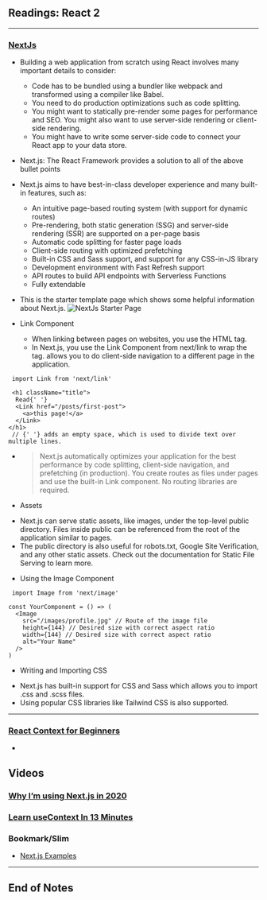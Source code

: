 ## Readings: React 2
***

### [NextJs](https://nextjs.org/learn/basics/getting-started)

- Building a web application from scratch using React involves many important details to consider:
  * Code has to be bundled using a bundler like webpack and transformed using a compiler like Babel.
  * You need to do production optimizations such as code splitting.
  * You might want to statically pre-render some pages for performance and SEO. You might also want to use server-side rendering or client-side rendering.
  * You might have to write some server-side code to connect your React app to your data store.

- Next.js: The React Framework provides a solution to all of the above bullet points
- Next.js aims to have best-in-class developer experience and many built-in features, such as:
  * An intuitive page-based routing system (with support for dynamic routes)
  * Pre-rendering, both static generation (SSG) and server-side rendering (SSR) are supported on a per-page basis
  * Automatic code splitting for faster page loads
  * Client-side routing with optimized prefetching
  * Built-in CSS and Sass support, and support for any CSS-in-JS library
  * Development environment with Fast Refresh support
  * API routes to build API endpoints with Serverless Functions
  * Fully extendable

- This is the starter template page which shows some helpful information about Next.js.
![NextJs Starter Page](https://nextjs.org/static/images/learn/create-nextjs-app/welcome-to-nextjs.png)

- Link Component
  * When linking between pages on websites, you use the <a> HTML tag.
  * In Next.js, you use the Link Component from next/link to wrap the <a> tag. <Link> allows you to do client-side navigation to a different page in the application.
```
 import Link from 'next/link'
 
 <h1 className="title">
  Read{' '}
  <Link href="/posts/first-post">
    <a>this page!</a>
  </Link>
</h1>
 // {' '} adds an empty space, which is used to divide text over multiple lines.
 ```
- > Next.js automatically optimizes your application for the best performance by code splitting, client-side navigation, and prefetching (in production). You create routes as files under pages and use the built-in Link component. No routing libraries are required.
 
 - Assets
  * Next.js can serve static assets, like images, under the top-level public directory. Files inside public can be referenced from the root of the application similar to pages.
  * The public directory is also useful for robots.txt, Google Site Verification, and any other static assets. Check out the documentation for Static File Serving to learn more.
 
 - Using the Image Component
```
 import Image from 'next/image'

const YourComponent = () => (
  <Image
    src="/images/profile.jpg" // Route of the image file
    height={144} // Desired size with correct aspect ratio
    width={144} // Desired size with correct aspect ratio
    alt="Your Name"
  />
)
 ```
 
 - Writing and Importing CSS
  * Next.js has built-in support for CSS and Sass which allows you to import .css and .scss files.
  * Using popular CSS libraries like Tailwind CSS is also supported.
***


### [React Context for Beginners](https://www.freecodecamp.org/news/react-context-for-beginners/)

- 
## Videos
### [Why I’m using Next.js in 2020](https://www.youtube.com/watch?v=rtgbaKBhdkk)
### [Learn useContext In 13 Minutes](https://www.youtube.com/watch?v=5LrDIWkK_Bc)



### Bookmark/Slim
- [Next.js Examples](https://github.com/vercel/next.js/tree/canary/examples)


***
 ## End of Notes
